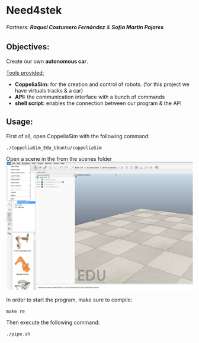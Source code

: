 # Need4stek
###### Partners: **Raquel Costumero Fernández** & **Sofía Martín Pajares**

## Objectives:
Create our own **autonomous car**.

<u>Tools provided:</u>
* **CoppeliaSim:** for the creation and control of robots. (for this project we have virtuals tracks & a car)
* **API:** the communication interface with a bunch of commands
* **shell script:** enables the connection between our program & the API

## Usage:
First of all, open CoppeliaSim with the following command:
```
./CoppeliaSim_Edu_Ubuntu/coppeliaSim
```
Open a scene in the from the scenes folder 
<img src="./images/coppeliaSim.png" alt="image of the CoppeliaSim program">

In order to start the program, make sure to compile:
```
make re
```
Then execute the following command:
```
./pipe.sh
```

